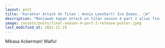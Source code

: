 ```yaml
---
layout: post
title: "Karakter Attack On Titan : Annie Leonhart! Ice Queen.. 👸❄️"
description: "Menjawab kapan attack on titan season 4 part 2 alias final season bagian terakhir, yaitu 9 Januari 2022. Shinzou wo Sasageyo! ⚔️"
image: /assets/posts/final-season-4-part-2-release-poster.jpeg
last_modified_at: 2021-11-19
---
```


Mikasa Ackerman! Waifu!
